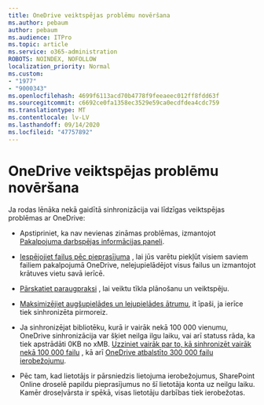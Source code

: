 ```yaml
---
title: OneDrive veiktspējas problēmu novēršana
ms.author: pebaum
author: pebaum
ms.audience: ITPro
ms.topic: article
ms.service: o365-administration
ROBOTS: NOINDEX, NOFOLLOW
localization_priority: Normal
ms.custom:
- "1977"
- "9000343"
ms.openlocfilehash: 4699f6113acd70b4778f9feeaeec012ff8fdd63f
ms.sourcegitcommit: c6692ce0fa1358ec3529e59ca0ecdfdea4cdc759
ms.translationtype: MT
ms.contentlocale: lv-LV
ms.lasthandoff: 09/14/2020
ms.locfileid: "47757892"
---
```

# <a name="troubleshoot-onedrive-performance"></a>OneDrive veiktspējas problēmu novēršana

Ja rodas lēnāka nekā gaidītā sinhronizācija vai līdzīgas veiktspējas problēmas ar OneDrive:

- Apstipriniet, ka nav nevienas zināmas problēmas, izmantojot [Pakalpojuma darbspējas informācijas paneli](https://portal.office.com/adminportal/home?ref=/servicehealth).

- [Iespējojiet failus pēc pieprasījuma](https://support.office.com/article/save-disk-space-with-onedrive-files-on-demand-for-windows-10-0e6860d3-d9f3-4971-b321-7092438fb38e) , lai jūs varētu piekļūt visiem saviem failiem pakalpojumā OneDrive, nelejupielādējot visus failus un izmantojot krātuves vietu savā ierīcē.

- [Pārskatiet paraugpraksi](https://docs.microsoft.com/office365/enterprise/network-planning-and-performance) , lai veiktu tīkla plānošanu un veiktspēju.

- [Maksimizējiet augšupielādes un lejupielādes ātrumu](https://support.office.com/article/maximize-upload-and-download-speed-8eeadfb8-501f-406d-997b-98ab6ff67f43), it īpaši, ja ierīce tiek sinhronizēta pirmoreiz.

- Ja sinhronizējat bibliotēku, kurā ir vairāk nekā 100 000 vienumu, OneDrive sinhronizācija var šķiet neilga ilgu laiku, vai arī statuss rāda, ka tiek apstrādāti 0KB no xMB. [Uzziniet vairāk par to, kā sinhronizēt vairāk nekā 100 000 failu](https://support.office.com/article/invalid-file-names-and-file-types-in-onedrive-onedrive-for-business-and-sharepoint-64883a5d-228e-48f5-b3d2-eb39e07630fa) , kā arī [OneDrive atbalstīto 300 000 failu ierobežojumu](https://support.office.com/article/invalid-file-names-and-file-types-in-onedrive-onedrive-for-business-and-sharepoint-64883a5d-228e-48f5-b3d2-eb39e07630fa).

- Pēc tam, kad lietotājs ir pārsniedzis lietojuma ierobežojumus, SharePoint Online droselē papildu pieprasījumus no šī lietotāja konta uz neilgu laiku. Kamēr droseļvārsta ir spēkā, visas lietotāju darbības tiek ierobežotas.
